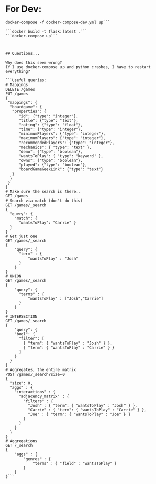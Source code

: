 # For Dev:

```// This will spin up elasticsearch and kibana
docker-compose -f docker-compose-dev.yml up```

```docker build -t flask:latest .```
```docker-compose up```



## Questions...

Why does this seem wrong?
If I use docker-compose up and python crashes, I have to restart everything?

```Useful queries:
# Mappings
DELETE /games
PUT /games
{
 "mappings": {
  "boardgame": {
   "properties": {
      "id": {"type": "integer"},
      "title": {"type": "text"},
      "rating": {"type": "float"},
      "time": {"type": "integer"},
      "minimumPlayers": {"type": "integer"},
      "maximumPlayers": {"type": "integer"},
      "recommendedPlayers": {"type": "integer"},
      "mechanics": { "type": "text" },
      "demo": {"type": "boolean"},
      "wantsToPlay": { "type": "keyword" },
      "owns": {"type": "boolean"},
      "played": {"type": "boolean"},
      "boardGameGeekLink": {"type": "text"}
   }
  }
 }
}
# Make sure the search is there..
GET /games
# Search via match (don't do this)
GET /games/_search
{
  "query": {
    "match": { 
      "wantsToPlay": "Carrie" }
  }
}
# Get just one
GET /games/_search
{
    "query": {
      "term" : {
          "wantsToPlay" : "Josh"
      }
    }
}
# UNION
GET /games/_search
{
    "query": {
      "terms" : {
          "wantsToPlay" : ["Josh","Carrie"]
      }
    }
}
# INTERSECTION
GET /games/_search
{
    "query": {
    "bool": {
      "filter": [
        { "term": { "wantsToPlay" : "Josh" } },
        { "term": { "wantsToPlay" : "Carrie" } }
      ]
    }
  }
}
# Aggregates, the entire matrix
POST /games/_search?size=0
{
  "size": 0,
  "aggs" : {
    "interactions" : {
      "adjacency_matrix" : {
        "filters" : {
          "Josh" : { "term": { "wantsToPlay" : "Josh" } },
          "Carrie" : { "term": { "wantsToPlay" : "Carrie" } },
          "Joe" : { "term": { "wantsToPlay" : "Joe" } }
        }
      }
    }
  }
}
# Aggregations
GET /_search
{
    "aggs" : {
        "genres" : {
            "terms" : { "field" : "wantsToPlay" }
        }
    }
}```